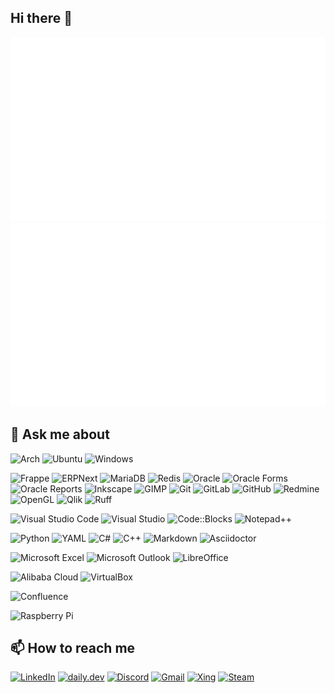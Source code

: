 ## Hi there 👋

<!--
**Mutantpenguin/Mutantpenguin** is a ✨ _special_ ✨ repository because its `README.md` (this file) appears on your GitHub profile.

Here are some ideas to get you started:

- 🔭 I’m currently working on ...
- 🌱 I’m currently learning ...
- 👯 I’m looking to collaborate on ...
- 🤔 I’m looking for help with ...
- 💬 Ask me about ...
- 📫 How to reach me: ...
- 😄 Pronouns: ...
- ⚡ Fun fact: ...
-->

![](https://raw.githubusercontent.com/Mutantpenguin/github-stats/master/generated/overview.svg#gh-dark-mode-only)
![](https://raw.githubusercontent.com/Mutantpenguin/github-stats/master/generated/languages.svg#gh-dark-mode-only)

## 💬 Ask me about

![Arch](https://img.shields.io/badge/Arch%20Linux-1793D1.svg?style=for-the-badge&logo=Arch-Linux&logoColor=white)
![Ubuntu](https://img.shields.io/badge/Ubuntu-E95420.svg?style=for-the-badge&logo=Ubuntu&logoColor=white)
![Windows](https://img.shields.io/badge/Windows-0078D4.svg?style=for-the-badge&logo=Windows&logoColor=white)

![Frappe](https://img.shields.io/badge/Frappe-0089FF.svg?style=for-the-badge&logo=Frappe&logoColor=white)
![ERPNext](https://img.shields.io/badge/ERPNext-0089FF.svg?style=for-the-badge&logo=ERPNext&logoColor=white)
![MariaDB](https://img.shields.io/badge/MariaDB-003545.svg?style=for-the-badge&logo=MariaDB&logoColor=white)
![Redis](https://img.shields.io/badge/Redis-FF4438.svg?style=for-the-badge&logo=Redis&logoColor=white)
![Oracle](https://img.shields.io/badge/Oracle-F80000.svg?style=for-the-badge&logo=Oracle&logoColor=white)
![Oracle Forms](https://img.shields.io/badge/Oracle%20Forms-F80000.svg?style=for-the-badge&logo=Oracle&logoColor=white)
![Oracle Reports](https://img.shields.io/badge/Oracle%20Reports-F80000.svg?style=for-the-badge&logo=Oracle&logoColor=white)
![Inkscape](https://img.shields.io/badge/Inkscape-000000.svg?style=for-the-badge&logo=Inkscape&logoColor=white)
![GIMP](https://img.shields.io/badge/GIMP-5C5543.svg?style=for-the-badge&logo=GIMP&logoColor=white)
![Git](https://img.shields.io/badge/Git-F05032.svg?style=for-the-badge&logo=Git&logoColor=white)
![GitLab](https://img.shields.io/badge/GitLab-FC6D26.svg?style=for-the-badge&logo=GitLab&logoColor=white)
![GitHub](https://img.shields.io/badge/GitHub-181717.svg?style=for-the-badge&logo=GitHub&logoColor=white)
![Redmine](https://img.shields.io/badge/Redmine-B32024.svg?style=for-the-badge&logo=Redmine&logoColor=white)
![OpenGL](https://img.shields.io/badge/OpenGL-5586A4.svg?style=for-the-badge&logo=OpenGL&logoColor=white)
![Qlik](https://img.shields.io/badge/Qlik-009848.svg?style=for-the-badge&logo=Qlik&logoColor=white)
![Ruff](https://img.shields.io/badge/Ruff-D7FF64.svg?style=for-the-badge&logo=ruff&logoColor=black)

![Visual Studio Code](https://img.shields.io/badge/Visual%20Studio%20Code-007ACC.svg?style=for-the-badge&logo=Visual-Studio-Code&logoColor=white)
![Visual Studio](https://img.shields.io/badge/Visual%20Studio-5C2D91.svg?style=for-the-badge&logo=Visual-Studio&logoColor=white)
![Code::Blocks](https://img.shields.io/badge/Code::Blocks-41AD48.svg?style=for-the-badge&logo=Code::Blocks&logoColor=white)
![Notepad++](https://img.shields.io/badge/Notepad++-90E59A.svg?style=for-the-badge&logo=Notepad%2B%2B&logoColor=black)

![Python](https://img.shields.io/badge/Python-3776AB.svg?style=for-the-badge&logo=Python&logoColor=white)
![YAML](https://img.shields.io/badge/YAML-CB171E.svg?style=for-the-badge&logo=YAML&logoColor=white)
![C#](https://img.shields.io/badge/C%23-512BD4.svg?style=for-the-badge&logo=C%23&logoColor=white)
![C++](https://img.shields.io/badge/C++-00599C.svg?style=for-the-badge&logo=C++&logoColor=white)
![Markdown](https://img.shields.io/badge/Markdown-000000.svg?style=for-the-badge&logo=Markdown&logoColor=white)
![Asciidoctor](https://img.shields.io/badge/Asciidoctor-E40046.svg?style=for-the-badge&logo=Asciidoctor&logoColor=white)

![Microsoft Excel](https://img.shields.io/badge/Microsoft%20Excel-217346.svg?style=for-the-badge&logo=Microsoft-Excel&logoColor=white)
![Microsoft Outlook](https://img.shields.io/badge/Microsoft%20Outlook-0078D4.svg?style=for-the-badge&logo=Microsoft-Outlook&logoColor=white)
![LibreOffice](https://img.shields.io/badge/LibreOffice-18A303.svg?style=for-the-badge&logo=LibreOffice&logoColor=white)

![Alibaba Cloud](https://img.shields.io/badge/Alibaba%20Cloud-FF6A00.svg?style=for-the-badge&logo=Alibaba-Cloud&logoColor=white)
![VirtualBox](https://img.shields.io/badge/VirtualBox-183A61.svg?style=for-the-badge&logo=VirtualBox&logoColor=white)

![Confluence](https://img.shields.io/badge/Confluence-172B4D.svg?style=for-the-badge&logo=Confluence&logoColor=white)

![Raspberry Pi](https://img.shields.io/badge/Raspberry%20Pi-A22846.svg?style=for-the-badge&logo=Raspberry-Pi&logoColor=white)

## 📫 How to reach me
[![LinkedIn](https://img.shields.io/badge/LinkedIn-0A66C2.svg?style=for-the-badge&logo=LinkedIn&logoColor=white)](https://www.linkedin.com/in/markus-lobedann-25a597253)
[![daily.dev](https://img.shields.io/badge/daily.dev-CE3DF3.svg?style=for-the-badge&logo=dailydotdev&logoColor=white)](https://app.daily.dev/mutantpenguin)
[![Discord](https://img.shields.io/badge/Discord-5865F2.svg?style=for-the-badge&logo=Discord&logoColor=white)](https://discord.com/users/328797780078362625)
[![Gmail](https://img.shields.io/badge/Gmail-EA4335.svg?style=for-the-badge&logo=Gmail&logoColor=white)](mailto:markus.lobedann@gmail.com)
[![Xing](https://img.shields.io/badge/Xing-006567.svg?style=for-the-badge&logo=Xing&logoColor=white)](https://www.xing.com/profile/Markus_Lobedann)
[![Steam](https://img.shields.io/badge/Steam-000000.svg?style=for-the-badge&logo=Steam&logoColor=white)](https://steamcommunity.com/profiles/76561197967404629)

